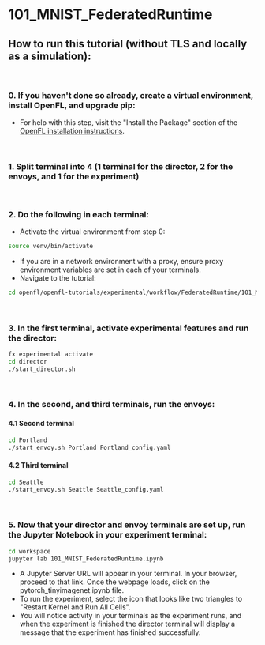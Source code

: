 # 101_MNIST_FederatedRuntime

## **How to run this tutorial (without TLS and locally as a simulation):**
<br/>

### 0. If you haven't done so already, create a virtual environment, install OpenFL, and upgrade pip:
  - For help with this step, visit the "Install the Package" section of the [OpenFL installation instructions](https://openfl.readthedocs.io/en/latest/get_started/installation.html).

<br/>
 
### 1. Split terminal into 4 (1 terminal for the director, 2 for the envoys, and 1 for the experiment)

<br/> 

### 2. Do the following in each terminal:
   - Activate the virtual environment from step 0:
   
   ```sh
   source venv/bin/activate
   ```
   - If you are in a network environment with a proxy, ensure proxy environment variables are set in each of your terminals.
   - Navigate to the tutorial:
    
   ```sh
   cd openfl/openfl-tutorials/experimental/workflow/FederatedRuntime/101_MNIST/
   ```

<br/>

### 3. In the first terminal, activate experimental features and run the director:

```sh
fx experimental activate
cd director
./start_director.sh
```

<br/>

### 4. In the second, and third terminals, run the envoys:

#### 4.1 Second terminal
```sh
cd Portland
./start_envoy.sh Portland Portland_config.yaml
```

#### 4.2 Third terminal
```sh
cd Seattle
./start_envoy.sh Seattle Seattle_config.yaml
```

<br/>

### 5. Now that your director and envoy terminals are set up, run the Jupyter Notebook in your experiment terminal:

```sh
cd workspace
jupyter lab 101_MNIST_FederatedRuntime.ipynb
```
- A Jupyter Server URL will appear in your terminal. In your browser, proceed to that link. Once the webpage loads, click on the pytorch_tinyimagenet.ipynb file. 
- To run the experiment, select the icon that looks like two triangles to "Restart Kernel and Run All Cells". 
- You will notice activity in your terminals as the experiment runs, and when the experiment is finished the director terminal will display a message that the experiment has finished successfully.  
 
